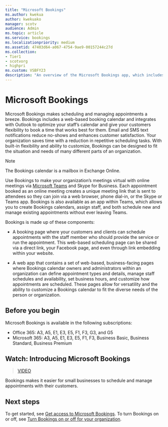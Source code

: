 ```yaml
---
title: "Microsoft Bookings"
ms.author: kwekua
author: kwekuako
manager: scotv
audience: Admin
ms.topic: article
ms.service: bookings
ms.localizationpriority: medium
ms.assetid: 47403d64-a067-4754-9ae9-00157244c27d
ms.collection: 
- Tier1
- scotvorg
- highpri
ms.custom: VSBFY23
description: "An overview of the Microsoft Bookings app, which includes a web-based booking calendar and integrates with Outlook to optimize your staff’s calendar and give your customers flexibility to book appointments."
---
```


# Microsoft Bookings

Microsoft Bookings makes scheduling and managing appointments a breeze. Bookings includes a web-based booking calendar and integrates with Outlook to optimize your staff’s calendar and give your customers flexibility to book a time that works best for them. Email and SMS text notifications reduce no-shows and enhances customer satisfaction. Your organization saves time with a reduction in repetitive scheduling tasks. With built-in flexibility and ability to customize, Bookings can be designed to fit the situation and needs of many different parts of an organization.

> [!NOTE]
> The Bookings calendar is a mailbox in Exchange Online.

Use Bookings to make your organization’s meetings virtual with online meetings via [Microsoft Teams](https://support.microsoft.com/office/overview-of-the-bookings-app-in-teams-7b8569e1-0c8a-444e-b712-d9968b05110b) and Skype for Business. Each appointment booked as an online meeting creates a unique meeting link that is sent to attendees so they can join via a web browser, phone dial-in, or the Skype or Teams app. Bookings is also available as an app within Teams, which allows you to create Bookings calendars, assign staff, and both schedule new and manage existing appointments without ever leaving Teams.

Bookings is made up of these components:

- A booking page where your customers and clients can schedule appointments with the staff member who should provide the service or run the appointment. This web-based scheduling page can be shared via a direct link, your Facebook page, and even through link embedding within your website.

- A web app that contains a set of web-based, business-facing pages where Bookings calendar owners and administrators within an organization can define appointment types and details, manage staff schedules and availability, set business hours, and customize how appointments are scheduled. These pages allow for versatility and the ability to customize a Bookings calendar to fit the diverse needs of the person or organization.

## Before you begin

Microsoft Bookings is available in the following subscriptions:

- Office 365: A3, A5, E1, E3, E5, F1, F3, G3, and G5
- Microsoft 365: A3, A5, E1, E3, E5, F1, F3, Business Basic, Business Standard, Business Premium

## Watch: Introducing Microsoft Bookings

> [VIDEO](https://www.youtube.com/watch?v=G2HOsM767Sw)

Bookings makes it easier for small businesses to schedule and manage appointments with their customers.

## Next steps

To get started, see [Get access to Microsoft Bookings](get-access.md). To turn Bookings on or off, see [Turn Bookings on or off for your organization](turn-bookings-on-or-off.md).
